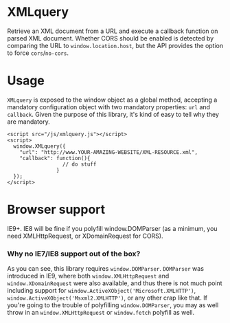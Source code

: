 # XMLquery
Retrieve an XML document from a URL and execute a callback function on parsed XML document. 
Whether CORS should be enabled is detected by comparing the URL to `window.location.host`, but the API provides the option to force `cors`/`no-cors`.

# Usage
`XMLquery` is exposed to the window object as a global method, accepting a mandatory configuration object with two mandatory properties: `url` and `callback`. Given the purpose of this library, it's kind of easy to tell why they are mandatory.

    <script src="/js/xmlquery.js"></script>
    <script>
      window.XMLquery({
        "url": "http://www.YOUR-AMAZING-WEBSITE/XML-RESOURCE.xml",
        "callback": function(){
                      // do stuff
                    }
      });
    </script>

# Browser support
IE9+. IE8 will be fine if you polyfill window.DOMParser (as a minimum, you need XMLHttpRequest, or XDomainRequest for CORS).

### Why no IE7/IE8 support out of the box?
As you can see, this library requires `window.DOMParser`. `DOMParser` was introduced in IE9, where both `window.XMLHttpRequest` and `window.XDomainRequest` were also available, and thus there is not much point including support for `window.ActiveXObject('Microsoft.XMLHTTP')`, `window.ActiveXObject('Msxml2.XMLHTTP')`, or any other crap like that. If you're going to the trouble of polyfilling `window.DOMParser`, you may as well throw in an `window.XMLHttpRequest` or `window.fetch` polyfill as well.
